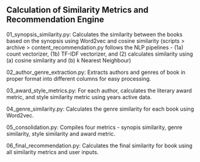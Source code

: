 Calculation of Similarity Metrics and Recommendation Engine
-------------------------------------------------

01_synopsis_similarity.py: Calculates the similarity between the books based on the synopsis using Word2vec and cosine similarity (scripts > archive > content_recommendation.py follows the NLP pipelines - (1a) count vectorizer, (1b) TF-IDF vectorizer, and (2) calculates similarity using (a) cosine similarity and (b) k Nearest Neighbour)

02_author_genre_extraction.py: Extracts authors and genres of book in proper format into different columns for easy processing. 

03_award_style_metrics.py: For each author, calculates the literary award metric, and style similarity metric using years active data.

04_genre_similarity.py: Calculates the genre similarity for each book using Word2vec. 

05_consolidation.py: Compiles four metrics - synopis similarity, genre similarity, style similarity and award metric.

06_final_recommendation.py: Calculates the final similarity for book using all similarity metrics and user inputs.
